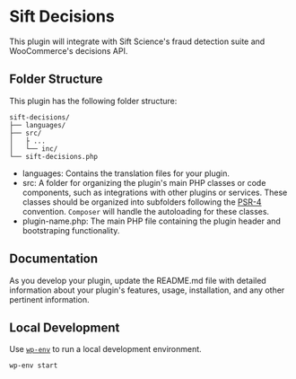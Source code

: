 # Sift Decisions

This plugin will integrate with Sift Science's fraud detection suite and WooCommerce's decisions API.

## Folder Structure

This plugin has the following folder structure:

```
sift-decisions/
├── languages/
├── src/
│   ├ ...
│   └── inc/
└── sift-decisions.php
```

- languages: Contains the translation files for your plugin.
- src: A folder for organizing the plugin's main PHP classes or code components, such as integrations with other plugins or services. These classes should be organized into subfolders following the [PSR-4](https://www.php-fig.org/psr/psr-4/) convention. `Composer` will handle the autoloading for these classes.
- plugin-name.php: The main PHP file containing the plugin header and bootstraping functionality.

## Documentation

As you develop your plugin, update the README.md file with detailed information about your plugin's features, usage, installation, and any other pertinent information.

## Local Development

Use [`wp-env`](https://github.com/WordPress/gutenberg/tree/HEAD/packages/env#readme) to run a local development environment.

```bash
wp-env start
```
